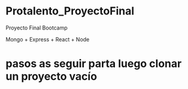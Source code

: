 # Protalento_ProyectoFinal
Proyecto Final Bootcamp

Mongo + Express + React + Node 

# pasos as seguir parta luego clonar un proyecto vacío